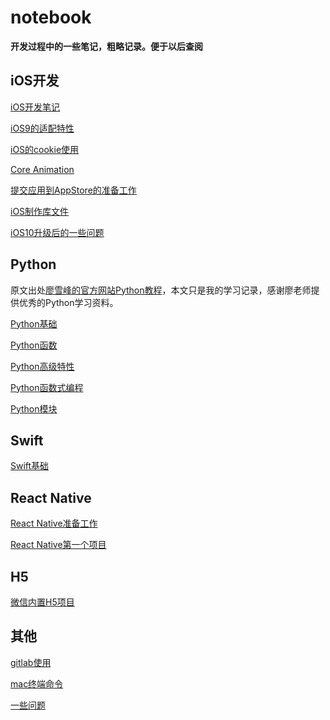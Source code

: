# notebook

**开发过程中的一些笔记，粗略记录。便于以后查阅**

## iOS开发

[iOS开发笔记](https://github.com/mxdios/notebook/blob/master/notebooks/iOS%E5%BC%80%E5%8F%91%E7%AC%94%E8%AE%B0.md)

[iOS9的适配特性](https://github.com/mxdios/notebook/blob/master/notebooks/ios9%E7%9A%84%E9%80%82%E9%85%8D%E7%89%B9%E6%80%A7.md)

[iOS的cookie使用](https://github.com/mxdios/notebook/blob/master/notebooks/ios%E7%9A%84cookie%E4%BD%BF%E7%94%A8.md)

[Core Animation](https://github.com/mxdios/notebook/blob/master/notebooks/core_animation.md)

[提交应用到AppStore的准备工作](https://github.com/mxdios/notebook/blob/master/notebooks/%E6%8F%90%E4%BA%A4%E5%BA%94%E7%94%A8%E5%88%B0AppStore%E5%87%86%E5%A4%87%E5%B7%A5%E4%BD%9C.md)

[iOS制作库文件](https://github.com/mxdios/libXDAttributedTool)

[iOS10升级后的一些问题](https://github.com/mxdios/notebook/blob/master/notebooks/iOS10%E5%8D%87%E7%BA%A7%E5%90%8E%E7%9A%84%E4%B8%80%E4%BA%9B%E9%97%AE%E9%A2%98.md)

## Python

原文出处[廖雪峰的官方网站Python教程](http://www.liaoxuefeng.com/wiki/0014316089557264a6b348958f449949df42a6d3a2e542c000)，本文只是我的学习记录，感谢廖老师提供优秀的Python学习资料。

[Python基础](https://github.com/mxdios/notebook/blob/master/notebooks/Python%E5%9F%BA%E7%A1%80.md)

[Python函数](https://github.com/mxdios/notebook/blob/master/notebooks/Python%E5%87%BD%E6%95%B0.md)

[Python高级特性](https://github.com/mxdios/notebook/blob/master/notebooks/Python%E9%AB%98%E7%BA%A7%E7%89%B9%E6%80%A7.md)

[Python函数式编程](https://github.com/mxdios/notebook/blob/master/notebooks/Python%E5%87%BD%E6%95%B0%E5%BC%8F%E7%BC%96%E7%A8%8B.md)

[Python模块](https://github.com/mxdios/notebook/blob/master/notebooks/Python%E6%A8%A1%E5%9D%97.md)

## Swift

[Swift基础](https://github.com/mxdios/notebook/blob/master/notebooks/Swift%E5%9F%BA%E7%A1%80.md)

## React Native

[React Native准备工作](https://github.com/mxdios/notebook/blob/master/notebooks/ReactNative%E5%87%86%E5%A4%87%E5%B7%A5%E4%BD%9C.md)

[React Native第一个项目](https://github.com/mxdios/notebook/blob/master/notebooks/ReactNative%E7%AC%AC%E4%B8%80%E4%B8%AA%E9%A1%B9%E7%9B%AE.md)

## H5

[微信内置H5项目](https://github.com/mxdios/notebook/blob/master/notebooks/%E5%BE%AE%E4%BF%A1%E5%86%85%E7%BD%AEH5%E9%A1%B9%E7%9B%AE.md)

## 其他

[gitlab使用](https://github.com/mxdios/notebook/blob/master/notebooks/gitlab%E4%BD%BF%E7%94%A8%E6%AD%A5%E9%AA%A4.md)

[mac终端命令](https://github.com/mxdios/notebook/blob/master/notebooks/mac%E7%BB%88%E7%AB%AF%E5%91%BD%E4%BB%A4.md)

[一些问题](https://github.com/mxdios/notebook/blob/master/notebooks/%E4%B8%80%E4%BA%9B%E9%97%AE%E9%A2%98.md)



